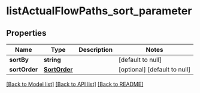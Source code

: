 # listActualFlowPaths_sort_parameter

## Properties
Name | Type | Description | Notes
------------ | ------------- | ------------- | -------------
**sortBy** | **string** |  | [default to null]
**sortOrder** | [**SortOrder**](SortOrder.md) |  | [optional] [default to null]

[[Back to Model list]](../README.md#documentation-for-models) [[Back to API list]](../README.md#documentation-for-api-endpoints) [[Back to README]](../README.md)


